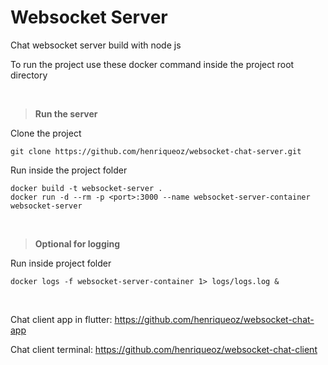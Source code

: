 # Websocket Server

Chat websocket server build with node js

To run the project use these docker command inside the project root directory

<br>

> **Run the server**

Clone the project

```
git clone https://github.com/henriqueoz/websocket-chat-server.git
```

Run inside the project folder

```
docker build -t websocket-server .
docker run -d --rm -p <port>:3000 --name websocket-server-container websocket-server

```

<br>

> **Optional for logging**

Run inside project folder

```
docker logs -f websocket-server-container 1> logs/logs.log &

```

<br>

Chat client app in flutter: https://github.com/henriqueoz/websocket-chat-app

Chat client terminal: https://github.com/henriqueoz/websocket-chat-client

